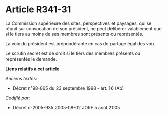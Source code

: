 # Article R341-31

La Commission supérieure des sites, perspectives et paysages, qui se réunit sur convocation de son président, ne peut
délibérer valablement que si le tiers au moins de ses membres sont présents ou représentés.

La voix du président est prépondérante en cas de partage égal des voix.

Le scrutin secret est de droit si le tiers des membres présents ou représentés le demande.

**Liens relatifs à cet article**

_Anciens textes_:

  - Décret n°98-865 du 23 septembre 1998 - art. 16 (Ab)

_Codifié par_:

  - Décret n°2005-935 2005-08-02 JORF 5 août 2005
